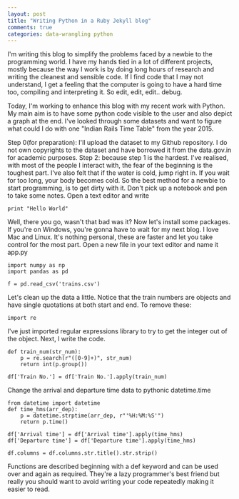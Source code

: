 ```yaml
---
layout: post
title: "Writing Python in a Ruby Jekyll blog"
comments: true
categories: data-wrangling python
---
```

I'm writing this blog to simplify the problems faced by a newbie to the programming world. I have my hands tied in a lot of different projects, mostly because the way I work is by doing long hours of research and writing the cleanest and sensible code. If I find code that I may not understand, I get a feeling that the computer is going to have a hard time too, compiling and interpreting it. So edit, edit, edit.. debug.

Today, I'm working to enhance this blog with my recent work with Python. My main aim is to have some python code visible to the user and also depict a graph at the end. I've looked through some datasets and want to figure what could I do with one "Indian Rails Time Table" from the year 2015.

Step 0(for preparation): I'll upload the dataset to my Github repository. I do not own copyrights to the dataset and have borrowed it from the data.gov.in for academic purposes.
Step 2: because step 1 is the hardest. I've realised, with most of the people I interact with, the fear of the beginning is the toughest part. I've also felt that if the water is cold, jump right in. If you wait for too long, your body becomes cold. So the best method for a newbie to start programming, is to get dirty with it. Don't pick up a notebook and pen to take some notes. Open a text editor and write

    print "Hello World"

Well, there you go, wasn't that bad was it? Now let's install some packages. If you're on Windows, you're gonna have to wait for my next blog. I love Mac and Linux. It's nothing personal, these are faster and let you take control for the most part. Open a new file in your text editor and name it app.py

    import numpy as np
    import pandas as pd

    f = pd.read_csv('trains.csv')

Let's clean up the data a little. Notice that the train numbers are objects and have single quotations at both start and end. To remove these:

    import re

I've just imported regular expressions library to try to get the integer out of the object. Next, I write the code.

    def train_num(str_num):
        p = re.search(r"([0-9]+)", str_num)
        return int(p.group())

    df['Train No.'] = df['Train No.'].apply(train_num)

Change the arrival and departure time data to pythonic datetime.time

    from datetime import datetime
    def time_hms(arr_dep):
        p = datetime.strptime(arr_dep, r"'%H:%M:%S'")
        return p.time()

    df['Arrival time'] = df['Arrival time'].apply(time_hms)
    df['Departure time'] = df['Departure time'].apply(time_hms)

    df.columns = df.columns.str.title().str.strip()

Functions are described beginning with a def keyword and can be used over and again as required. They're a lazy programmer's best friend but really you should want to avoid writing your code repeatedly making it easier to read.
